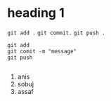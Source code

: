 # heading 1
`git add .`
`git commit.`
`git push .`

```
git add
git comit -m "message"
git push


```

1. anis
2. sobuj
3. assaf


